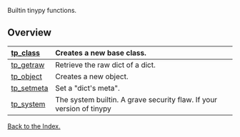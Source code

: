 Builtin tinypy functions.

## Overview ##
|[tp\_class](tp_class.md)|Creates a new base class.|
|:-----------------------|:------------------------|
|[tp\_getraw](tp_getraw.md)|Retrieve the raw dict of a dict.|
|[tp\_object](tp_object.md)|Creates a new object.    |
|[tp\_setmeta](tp_setmeta.md)|Set a "dict's meta".     |
|[tp\_system](tp_system.md)|The system builtin. A grave security flaw. If your version of tinypy|


[Back to the Index.](Index.md)